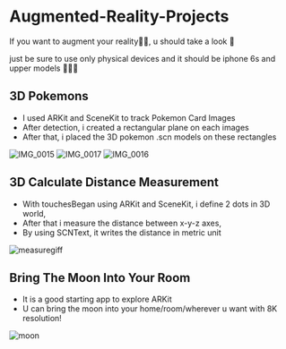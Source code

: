 # Augmented-Reality-Projects
If you want to augment your reality🧞‍♂️, u should take a look 🫵

just be sure to use only physical devices and it should be iphone 6s and upper models 🤸🏻‍♂️

## 3D Pokemons

* I used ARKit and SceneKit to track Pokemon Card Images
* After detection, i created a rectangular plane on each images
* After that, i placed the 3D pokemon .scn models on these rectangles


![IMG_0015](https://github.com/mesutgdk/Augmented-Reality-Projects/assets/112901255/60516e02-8b3a-47df-bf9d-f362efaa683a)
![IMG_0017](https://github.com/mesutgdk/Augmented-Reality-Projects/assets/112901255/38fc465d-df56-4f56-942f-cfacfdd11a4b)
![IMG_0016](https://github.com/mesutgdk/Augmented-Reality-Projects/assets/112901255/c08cfbe9-4d9b-42d8-8a91-62397d9c3657)

## 3D Calculate Distance Measurement

* With touchesBegan using ARKit and SceneKit, i define 2 dots in 3D world,
* After that i measure the distance between x-y-z axes,
* By using SCNText, it writes the distance in metric unit

![measuregiff](https://github.com/mesutgdk/Augmented-Reality-Projects/assets/112901255/1f779209-fe46-4b0d-8778-0b07418d16ba)

## Bring The Moon Into Your Room

* It is a good starting app to explore ARKit 
* U can bring the moon into your home/room/wherever u want with 8K resolution!

![moon](https://github.com/mesutgdk/Augmented-Reality-Projects/assets/112901255/dfe57b1a-044a-407a-8ce7-e38be1181c14)






